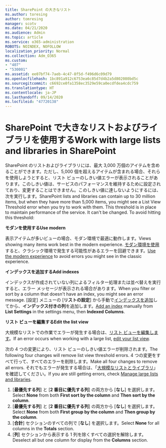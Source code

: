 ```yaml
---
title: SharePoint の大きなリスト
ms.author: toresing
author: tomresing
manager: scotv
ms.date: 04/21/2020
ms.audience: Admin
ms.topic: article
ms.service: o365-administration
ROBOTS: NOINDEX, NOFOLLOW
localization_priority: Normal
ms.collection: Adm_O365
ms.custom:
- "407"
- "530001"
ms.assetid: ee07bf74-7aeb-4c47-8f5d-f496d6c09d79
ms.openlocfilehash: 1bc891a912c6753ea6c85d7d4b2a5d802080bd5c
ms.sourcegitcommit: c6692ce0fa1358ec3529e59ca0ecdfdea4cdc759
ms.translationtype: HT
ms.contentlocale: ja-JP
ms.lasthandoff: 09/14/2020
ms.locfileid: "47720138"
---
```

# <a name="work-with-large-lists-and-libraries-in-sharepoint"></a><span data-ttu-id="3e24b-102">SharePoint で大きなリストおよびライブラリを使用する</span><span class="sxs-lookup"><span data-stu-id="3e24b-102">Work with large lists and libraries in SharePoint</span></span>

<span data-ttu-id="3e24b-p101">SharePoint のリストおよびライブラリには、最大 3,000 万個のアイテムを含めることができます。ただし、5,000 個を超えるアイテムが含まれる場合、それらを使用しようとすると、リスト ビューのしきい値エラーが表示されることがあります。このしきい値は、サービスのパフォーマンスを維持するために設定されており、変更することはできません。このしきい値に達しないようにするには、次を実行します。</span><span class="sxs-lookup"><span data-stu-id="3e24b-p101">SharePoint lists and libraries can contain up to 30 million items, but when they have more than 5,000 items, you might see a List View Threshold error when you try to work with them. This threshold is in place to maintain performance of the service. It can't be changed. To avoid hitting this threshold:</span></span>

<span data-ttu-id="3e24b-107">**モダンを使用する**</span><span class="sxs-lookup"><span data-stu-id="3e24b-107">**Use modern**</span></span>

<span data-ttu-id="3e24b-108">表示アイテムが多いビューの場合、モダン環境で最適に動作します。</span><span class="sxs-lookup"><span data-stu-id="3e24b-108">Views showing many items work best in the modern experience.</span></span> <span data-ttu-id="3e24b-109">[モダン環境を使用](https://support.office.com/article/66dac24b-4177-4775-bf50-3d267318caa9)すると、クラシック環境で発生する可能性があるエラーを回避できます。</span><span class="sxs-lookup"><span data-stu-id="3e24b-109">[Use the modern experience](https://support.office.com/article/66dac24b-4177-4775-bf50-3d267318caa9) to avoid errors you might see in the classic experience.</span></span>

<span data-ttu-id="3e24b-110">**インデックスを追加する**</span><span class="sxs-lookup"><span data-stu-id="3e24b-110">**Add indexes**</span></span>

<span data-ttu-id="3e24b-111">インデックスが作成されていない列によるフィルター処理または並べ替えを実行すると、エラー メッセージが表示される場合があります。</span><span class="sxs-lookup"><span data-stu-id="3e24b-111">When you filter or sort by a column that doesn't have an index, you might see an error message.</span></span> <span data-ttu-id="3e24b-112">[設定] メニューの [**リストの設定**] から手動で[インデックスを追加](https://support.office.com/article/f3f00554-b7dc-44d1-a2ed-d477eac463b0)してから、**インデックス付きの列**を追加します。</span><span class="sxs-lookup"><span data-stu-id="3e24b-112">[Add an index](https://support.office.com/article/f3f00554-b7dc-44d1-a2ed-d477eac463b0) manually from **List Settings** in the settings menu, then **Indexed Columns**.</span></span>

<span data-ttu-id="3e24b-113">**リスト ビューを編集する**</span><span class="sxs-lookup"><span data-stu-id="3e24b-113">**Edit the list view**</span></span>

<span data-ttu-id="3e24b-114">大規模なリストでの作業でエラーが発生する場合は、[リスト ビューを編集します](https://support.office.com/article/15916903-e79a-423f-b4e2-02d37e1ff372)。</span><span class="sxs-lookup"><span data-stu-id="3e24b-114">If an error occurs when working with a large list, [edit your list view](https://support.office.com/article/15916903-e79a-423f-b4e2-02d37e1ff372).</span></span>

<span data-ttu-id="3e24b-115">次の 4 つの変更により、リスト ビューのしきい値エラーが削除されます。</span><span class="sxs-lookup"><span data-stu-id="3e24b-115">The following four changes will remove list view threshold errors.</span></span> <span data-ttu-id="3e24b-116">4 つの変更をすべて行って、すべてのエラーを削除します。</span><span class="sxs-lookup"><span data-stu-id="3e24b-116">Make all four changes to remove all errors.</span></span> <span data-ttu-id="3e24b-117">それでもエラーが発生する場合は、「[大規模なリストとライブラリ](https://support.office.com/article/B8588DAE-9387-48C2-9248-C24122F07C59)」を確認してください。</span><span class="sxs-lookup"><span data-stu-id="3e24b-117">If you are still getting errors, check [Manage large lists and libraries](https://support.office.com/article/B8588DAE-9387-48C2-9248-C24122F07C59).</span></span>

1. <span data-ttu-id="3e24b-118">[**最優先する列**] と [**2 番目に優先する列**] の両方から [**なし**] を選択します。</span><span class="sxs-lookup"><span data-stu-id="3e24b-118">Select **None** from both **First sort by the column** and **Then sort by the column**.</span></span>
2. <span data-ttu-id="3e24b-119">[**最優先する列**] と [**2 番目に優先する列**] の両方から [**なし**] を選択します。</span><span class="sxs-lookup"><span data-stu-id="3e24b-119">Select **None** from both **First group by the column** and **Then group by the column**.</span></span>
3. <span data-ttu-id="3e24b-120">[**合計**] セクションのすべての列で [**なし**] を選択します。</span><span class="sxs-lookup"><span data-stu-id="3e24b-120">Select **None** for all columns in the **Totals** section.</span></span>
4. <span data-ttu-id="3e24b-121">[**列**] セクションから表示する 1 列を除くすべての選択を解除します。</span><span class="sxs-lookup"><span data-stu-id="3e24b-121">Deselect all but one column for display from the **Columns** section.</span></span>

